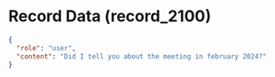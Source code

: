 # Record Data (record_2100)

```json
{
  "role": "user",
  "content": "Did I tell you about the meeting in february 2024?"
}
```
